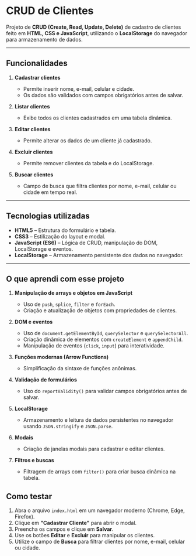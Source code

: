 # CRUD de Clientes

Projeto de **CRUD (Create, Read, Update, Delete)** de cadastro de clientes feito em **HTML, CSS e JavaScript**, utilizando o **LocalStorage** do navegador para armazenamento de dados.

---

## Funcionalidades

1. **Cadastrar clientes**
   - Permite inserir nome, e-mail, celular e cidade.
   - Os dados são validados com campos obrigatórios antes de salvar.

2. **Listar clientes**
   - Exibe todos os clientes cadastrados em uma tabela dinâmica.

3. **Editar clientes**
   - Permite alterar os dados de um cliente já cadastrado.

4. **Excluir clientes**
   - Permite remover clientes da tabela e do LocalStorage.

5. **Buscar clientes**
   - Campo de busca que filtra clientes por nome, e-mail, celular ou cidade em tempo real.

---

## Tecnologias utilizadas

- **HTML5** – Estrutura do formulário e tabela.
- **CSS3** – Estilização do layout e modal.
- **JavaScript (ES6)** – Lógica de CRUD, manipulação do DOM, LocalStorage e eventos.
- **LocalStorage** – Armazenamento persistente dos dados no navegador.

---

## O que aprendi com esse projeto

1. **Manipulação de arrays e objetos em JavaScript**
   - Uso de `push`, `splice`, `filter` e `forEach`.
   - Criação e atualização de objetos com propriedades de clientes.

2. **DOM e eventos**
   - Uso de `document.getElementById`, `querySelector` e `querySelectorAll`.
   - Criação dinâmica de elementos com `createElement` e `appendChild`.
   - Manipulação de eventos (`click`, `input`) para interatividade.

3. **Funções modernas (Arrow Functions)**
   - Simplificação da sintaxe de funções anônimas.

4. **Validação de formulários**
   - Uso do `reportValidity()` para validar campos obrigatórios antes de salvar.

5. **LocalStorage**
   - Armazenamento e leitura de dados persistentes no navegador usando `JSON.stringify` e `JSON.parse`.

6. **Modais**
   - Criação de janelas modais para cadastrar e editar clientes.

7. **Filtros e buscas**
   - Filtragem de arrays com `filter()` para criar busca dinâmica na tabela.

## Como testar

1. Abra o arquivo `index.html` em um navegador moderno (Chrome, Edge, Firefox).  
2. Clique em **"Cadastrar Cliente"** para abrir o modal.  
3. Preencha os campos e clique em **Salvar**.  
4. Use os botões **Editar** e **Excluir** para manipular os clientes.  
5. Utilize o campo de **Busca** para filtrar clientes por nome, e-mail, celular ou cidade.
